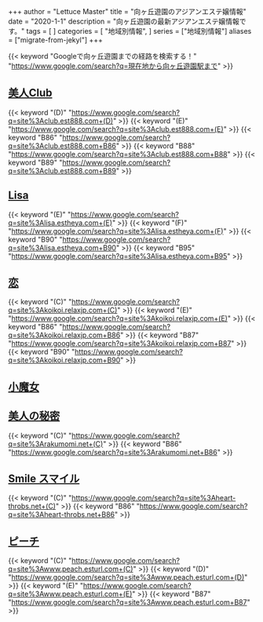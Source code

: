 +++
author = "Lettuce Master"
title = "向ヶ丘遊園のアジアンエステ嬢情報"
date = "2020-1-1"
description = "向ヶ丘遊園の最新アジアンエステ嬢情報です。"
tags = [
]
categories = [
    "地域別情報",
]
series = ["地域別情報"]
aliases = ["migrate-from-jekyl"]
+++

{{< keyword "Googleで向ヶ丘遊園までの経路を検索する！" "https://www.google.com/search?q=現在地から向ヶ丘遊園駅まで" >}}

## [美人Club](http://club.est888.com/)
{{< keyword "(D)" "https://www.google.com/search?q=site%3Aclub.est888.com+(D)" >}} {{< keyword "(E)" "https://www.google.com/search?q=site%3Aclub.est888.com+(E)" >}} {{< keyword "B86" "https://www.google.com/search?q=site%3Aclub.est888.com+B86" >}} {{< keyword "B88" "https://www.google.com/search?q=site%3Aclub.est888.com+B88" >}} {{< keyword "B89" "https://www.google.com/search?q=site%3Aclub.est888.com+B89" >}} 

## [Lisa](http://lisa.estheya.com/)
{{< keyword "(E)" "https://www.google.com/search?q=site%3Alisa.estheya.com+(E)" >}} {{< keyword "(F)" "https://www.google.com/search?q=site%3Alisa.estheya.com+(F)" >}} {{< keyword "B90" "https://www.google.com/search?q=site%3Alisa.estheya.com+B90" >}} {{< keyword "B95" "https://www.google.com/search?q=site%3Alisa.estheya.com+B95" >}} 

## [恋](https://koikoi.relaxjp.com/)
{{< keyword "(C)" "https://www.google.com/search?q=site%3Akoikoi.relaxjp.com+(C)" >}} {{< keyword "(E)" "https://www.google.com/search?q=site%3Akoikoi.relaxjp.com+(E)" >}} {{< keyword "B86" "https://www.google.com/search?q=site%3Akoikoi.relaxjp.com+B86" >}} {{< keyword "B87" "https://www.google.com/search?q=site%3Akoikoi.relaxjp.com+B87" >}} {{< keyword "B90" "https://www.google.com/search?q=site%3Akoikoi.relaxjp.com+B90" >}} 

## [小魔女](http://hfma3.xyz/)


## [美人の秘密](http://rakumomi.net/)
{{< keyword "(C)" "https://www.google.com/search?q=site%3Arakumomi.net+(C)" >}} {{< keyword "B86" "https://www.google.com/search?q=site%3Arakumomi.net+B86" >}} 

## [Smile スマイル](http://heart-throbs.net/)
{{< keyword "(C)" "https://www.google.com/search?q=site%3Aheart-throbs.net+(C)" >}} {{< keyword "B86" "https://www.google.com/search?q=site%3Aheart-throbs.net+B86" >}} 

## [ピーチ](http://www.peach.esturl.com/)
{{< keyword "(C)" "https://www.google.com/search?q=site%3Awww.peach.esturl.com+(C)" >}} {{< keyword "(D)" "https://www.google.com/search?q=site%3Awww.peach.esturl.com+(D)" >}} {{< keyword "(E)" "https://www.google.com/search?q=site%3Awww.peach.esturl.com+(E)" >}} {{< keyword "B87" "https://www.google.com/search?q=site%3Awww.peach.esturl.com+B87" >}} 

